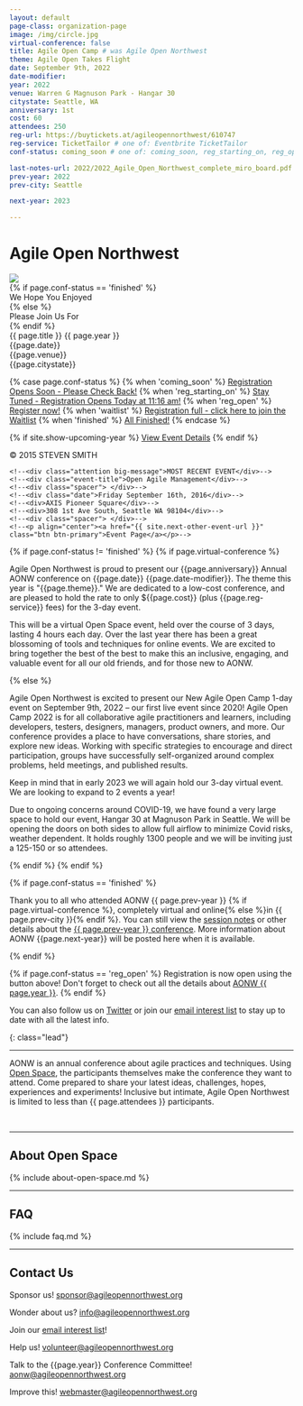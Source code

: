 ```yaml
---
layout: default
page-class: organization-page
image: /img/circle.jpg
virtual-conference: false
title: Agile Open Camp # was Agile Open Northwest
theme: Agile Open Takes Flight
date: September 9th, 2022
date-modifier: 
year: 2022
venue: Warren G Magnuson Park - Hangar 30
citystate: Seattle, WA
anniversary: 1st
cost: 60
attendees: 250
reg-url: https://buytickets.at/agileopennorthwest/610747
reg-service: TicketTailor # one of: Eventbrite TicketTailor
conf-status: coming_soon # one of: coming_soon, reg_starting_on, reg_open, waitlist, finished

last-notes-url: 2022/2022_Agile_Open_Northwest_complete_miro_board.pdf
prev-year: 2022
prev-city: Seattle

next-year: 2023

---
```


<h1 id="about_us">Agile Open Northwest <small></small></h1>

<div class="banner homepage-banner">
  <img src="/img/circle.jpg" class="background"/>
  <div class="darken"></div>
  <div class="words">
  {% if page.conf-status == 'finished' %}
    <div class="attention big-message">We Hope You Enjoyed</div>
  {% else %}
    <div class="attention big-message">Please Join Us For</div>
  {% endif %}
    <div class="event-title">{{ page.title }} {{ page.year }}</div>
    <div class="spacer"> </div>
    <div class="date">{{page.date}}</div>
    <div>{{page.venue}}</div>
    <div>{{page.citystate}}</div>
    <div class="spacer"> </div>

{% case page.conf-status %}
{% when 'coming_soon' %}
<a href="" class="btn btn-primary">Registration Opens Soon - Please Check Back!</a>
{% when 'reg_starting_on' %}
<a href="" target="_blank" class="btn btn-primary">Stay Tuned - Registration Opens Today at 11:16 am!</a>
{% when 'reg_open' %}
<a href="{{ page.reg-url }}" target="_blank" class="btn btn-primary">Register now!</a>
{% when 'waitlist' %}
<a href="{{ page.reg-url }}" target="_blank" class="btn btn-primary">Registration full - click here to join the Waitlist</a>
{% when 'finished' %}
<a href="" class="btn btn-primary">All Finished!</a>
{% endcase %}

   {% if site.show-upcoming-year %}
     <a href="/{{ site.years[0] }}">View Event Details</a>
   {% endif %}
  </div>
  <div class="attribution">&copy; 2015 STEVEN SMITH</div>
</div>

<!--<div class="banner homepage-banner">-->
  <!--<img src="/img/circle.jpg" class="background"/>-->
  <!--<div class="darken"></div>-->
  <!--<div class="words">-->
    <!--<div class="attention big-message">MOST RECENT EVENT</div>-->
    <!--<div class="event-title">Open Agile Management</div>-->
    <!--<div class="spacer"> </div>-->
    <!--<div class="date">Friday September 16th, 2016</div>-->
    <!--<div>AXIS Pioneer Square</div>-->
    <!--<div>308 1st Ave South, Seattle WA 98104</div>-->
    <!--<div class="spacer"> </div>-->
    <!--<p align="center"><a href="{{ site.next-other-event-url }}" class="btn btn-primary">Event Page</a></p>-->
  <!--</div>-->
  <!--<div class="attribution">&copy; 2015 STEVEN SMITH</div>-->
<!--</div>-->

{% if page.conf-status != 'finished' %}
{% if page.virtual-conference %}
<p>Agile Open Northwest is proud to present our {{page.anniversary}} Annual AONW conference 
on {{page.date}} {{page.date-modifier}}<!--at the {{page.venue}} in {{page.citystate}}-->. 
The theme this year is "{{page.theme}}." We are dedicated to a low-cost conference, and are pleased to hold the rate to only 
${{page.cost}} (plus {{page.reg-service}} fees) for the 3-day event. 
</p>
<p>
This will be a virtual Open Space event, held over the course of 3 days, lasting 4 hours each day. Over the last year there has 
been a great blossoming of tools and techniques 
for online events. We are excited to bring together the best of the best to make this an inclusive, engaging, and valuable event 
for all our old friends, and for those new to AONW.
</p>
{% else %}
<p>
Agile Open Northwest is excited to present our New Agile Open Camp 1-day event on September 9th, 2022 – our first live event since 2020! 
Agile Open Camp 2022 is for all collaborative agile practitioners and learners, including developers, testers, designers, managers, 
product owners, and more. Our conference provides a place to have conversations, share stories, and explore new ideas. Working with specific 
strategies to encourage and direct participation, groups have successfully self-organized around complex problems, held meetings, and published 
results. 
</p>
<p>
Keep in mind that in early 2023 we will again hold our 3-day virtual event.  We are looking to expand to 2 events a year!
</p>
<p>
Due to ongoing concerns around COVID-19, we have found a very large space to hold our event, Hangar 30 at Magnuson Park in Seattle.  We will be 
opening the doors on both sides to allow full airflow to minimize Covid risks, weather dependent.    It holds roughly 1300 people and we will be 
inviting just a 125-150 or so attendees.
</p>
{% endif %}
{% endif %}

{% if page.conf-status == 'finished' %}
<p>Thank you to all who attended AONW {{ page.prev-year }}
{% if page.virtual-conference %}, completely virtual and online{% else %}in {{ page.prev-city }}{% endif %}. 
You can still view the <a href="{{ page.last-notes-url }}" target="_blank">session notes</a> or other details 
about the <a href="/{{ page.prev-year }}">{{ page.prev-year }} conference</a>. More information about AONW {{page.next-year}}
will be posted here when it is available.
</p>  
{% endif %}

<p>
{% if page.conf-status == 'reg_open' %}
Registration is now open using the button above! Don't forget to check out all the details about <a href="/{{ page.year }}">AONW {{ page.year }}</a>.
{% endif %}

<!--

Registration will open on this page on 11/16 at 11:16 am.
More information will be available soon. Please check back regularly.

The event is currently sold out, but you can still <a href="{{ page.reg-url }}" target="_blank">join the waitlist</a>. Check out all the details about the {{ page.year }} conference <a href="/{{ page.year }}">here</a>.
-->

</p>

<p>You can also follow us on <a href="http://twitter.com/aonw">Twitter</a> or join our
<a href="mailto:info@AgileOpenNorthwest.org?subject=Please%20add%20me%20to%20the%20AONW%20interest%20list&amp;body=Please%20add%20my%20email%20address%20to%20the%20AONW%20interest%20list!">email interest list</a>
 to stay up to date with all the latest info. 
</p>

<!--<div>
  <p>Our next annual conference will be AONW {{page.year}} in {{page.citystate}}, to be held in February {{page.year}}. Keep
  an eye on this page for further details, or follow us on
  <a href="http://twitter.com/aonw">Twitter</a> or join our
  <a href="mailto:info@AgileOpenNorthwest.org?subject=Please%20add%20me%20to%20the%20AONW%20interest%20list&amp;body=Please%20add%20my%20email%20address%20to%20the%20AONW%20interest%20list!">email interest list</a>
  to stay up to date with all the latest info.
  </p>
</div>-->
{: class="lead"}

---
AONW is an annual conference about agile practices and techniques. Using [Open Space](#about_open_space), the participants themselves
make the conference they want to attend. Come prepared to share your latest ideas, challenges, hopes, experiences and experiments! Inclusive but intimate,
Agile Open Northwest is limited to less than {{ page.attendees }} participants.

<div class="faces-5">
  <img src="/img/faces/a.jpg" alt="" class="face" />
  <img src="/img/faces/b.jpg" alt="" class="face" />
  <img src="/img/faces/c.jpg" alt="" class="face" />
  <img src="/img/faces/d.jpg" alt="" class="face" />
  <img src="/img/faces/e.jpg" alt="" class="face" />
</div>

<!--
----
In addition to hosting our annual February conference about agile practices and techniques, Agile Open Northwest sponsors and hosts other events that
focus on agile topics, use Open Space, and occur in the Northwest United States. As soon as the next one is scheduled we will announce it here,
and on <a href="http://twitter.com/aonw">Twitter</a>.
-->
<!--One of these recently finished! {{ site.last-other-event-fullname }} was 
a one-day event held on Friday, September 16th, 2016 at the AXIS Pioneer Square in Seattle. You can find more details about the event, including the 
session notes, [here]({{ site.last-other-event-url }}). 
-->

<hr class="section"/>
<h2 id="about_open_space">About Open Space</h2>

{% include about-open-space.md %}


<hr class="section"/>
<h2 id="faq">FAQ</h2>

{% include faq.md %}


<hr class="section"/>
<h2 id="contact_us">Contact Us</h2>

Sponsor us!
[sponsor@agileopennorthwest.org](mailto:sponsor@agileopennorthwest.org)

Wonder about us?
[info@agileopennorthwest.org](mailto:info@agileopennorthwest.org)

Join our
[email interest list](mailto:info@AgileOpenNorthwest.org?subject=Please%20add%20me%20to%20the%20AONW%20interest%20list&amp;body=Please%20add%20my%20email%20address%20to%20the%20AONW%20interest%20list%20so%20I%20can%20be%20the%20first%20to%20hear%20the%20details!)!

Help us!
[volunteer@agileopennorthwest.org](mailto:volunteer@agileopennorthwest.org)

Talk to the {{page.year}} Conference Committee!
[aonw@agileopennorthwest.org](mailto:aonw@agileopennorthwest.org)

Improve this!
[webmaster@agileopennorthwest.org](mailto:webmaster@agileopennorthwest.org)

